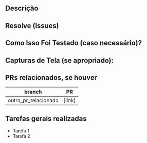 <!--- Forneça um resumo geral das suas alterações no título acima -->
<!--- Caso não preenchido algum campo, preencher com '-' (hífen) -->
## Descrição 

<!---Descrição concisa do que foi feito -->

## Resolve (Issues)

<!---Issues que foram resolvidas com o PR -->

## Como Isso Foi Testado (caso necessário)?
<!--- Por favor, descreva detalhadamente como você testou suas mudanças. -->
<!--- Inclua detalhes do seu ambiente de teste e os testes que você executou -->
<!--- para ver como a sua alteração afeta outras áreas do código, etc. -->

## Capturas de Tela (se apropriado):

## PRs relacionados, se houver

branch | PR
------ | ------
outro_pr_relacionado | [link]

## Tarefas gerais realizadas
* Tarefa 1
* Tarefa 2
